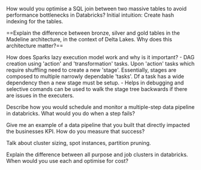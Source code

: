 How would you optimise a SQL join between two massive tables to avoid performance bottlenecks in Databricks?
	Initial intuition: Create hash indexing for the tables. 



==Explain the difference between bronze, silver and gold tables in the Madeline architecture, in the context of Delta Lakes. Why does this architecture matter?==


How does Sparks lazy execution model work and why is it important?
	- DAG creation using 'action' and 'transformation' tasks. Upon 'action' tasks which require shuffling need to create a new 'stage'. Essentially, stages are composed to multiple narrowly dependable 'tasks'. Df a task has a wide dependency then a new stage must be setup.
	- Helps in debugging and selective comands can be used to walk the stage tree backwards if there are issues in the executers. 


Describe how you would schedule and monitor a multiple-step data pipeline in databricks. What would you do when a step fails?

Give me an example of a data pipeline that you built that directly impacted the businesses KPI. How do you measure that success?


Talk about cluster sizing, spot instances, partition pruning. 


Explain the difference between all purpose and job clusters in databricks. When would you use each and optimise for cost?


